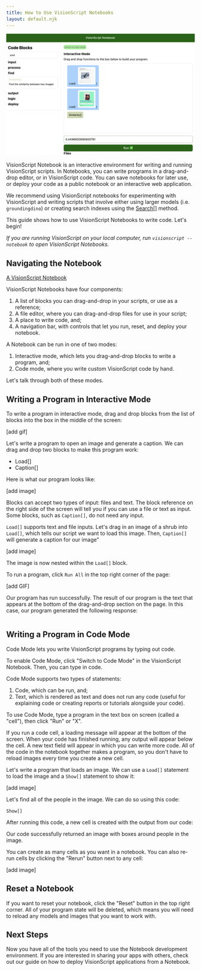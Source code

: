 ```yaml
---
title: How to Use VisionScript Notebooks
layout: default.njk
---
```


<img src="/assets/image_similarity.png" alt="A VisionScript notebook to find the similarity between two images" />

VisionScript Notebook is an interactive environment for writing and running VisionScript scripts. In Notebooks, you can write programs in a drag-and-drop editor, or in VisionScript code. You can save notebooks for later use, or deploy your code as a public notebook or an interactive web application.

We recommend using VisionScript notebooks for experimenting with VisionScript and writing scripts that involve either using larger models (i.e. `groundingdino`) or creating search indexes using the [Search[]](/docs/search) method.

This guide shows how to use VisionScript Notebooks to write code. Let's begin!

*If you are running VisionScript on your local computer, run `visionscript --notebook` to open VisionScript Notebooks.*

## Navigating the Notebook

[A VisionScript Notebook](/assets/notebook.png)

VisionScript Notebooks have four components:

1. A list of blocks you can drag-and-drop in your scripts, or use as a reference;
2. A file editor, where you can drag-and-drop files for use in your script;
3. A place to write code, and;
4. A navigation bar, with controls that let you run, reset, and deploy your notebook.

A Notebook can be run in one of two modes:

1. Interactive mode, which lets you drag-and-drop blocks to write a program, and;
2. Code mode, where you write custom VisionScript code by hand.

Let's talk through both of these modes.

## Writing a Program in Interactive Mode

To write a program in interactive mode, drag and drop blocks from the list of blocks into the box in the middle of the screen:

[add gif]

Let's write a program to open an image and generate a caption. We can drag and drop two blocks to make this program work:

- Load[]
- Caption[]

Here is what our program looks like:

[add image]

Blocks can accept two types of input: files and text. The block reference on the right side of the screen will tell you if you can use a file or text as input. Some blocks, such as `Caption[]`, do not need any input.

`Load[]` supports text and file inputs. Let's drag in an image of a shrub into `Load[]`, which tells our script we want to load this image. Then, `Caption[]` will generate a caption for our image"

[add image]

The image is now nested within the `Load[]` block.

To run a program, click `Run All` in the top right corner of the page:

[add GIF]

Our program has run successfully. The result of our program is the text that appears at the bottom of the drag-and-drop section on the page. In this case, our program generated the following response:

```Add text
```
## Writing a Program in Code Mode

Code Mode lets you write VisionScript programs by typing out code.

To enable Code Mode, click "Switch to Code Mode" in the VisionScript Notebook. Then, you can type in code.

Code Mode supports two types of statements:

1. Code, which can be run, and;
2. Text, which is rendered as text and does not run any code (useful for explaining code or creating reports or tutorials alongside your code).

To use Code Mode, type a program in the text box on screen (called a "cell"), then click "Run" or "X".

If you run a code cell, a loading message will appear at the bottom of the screen. When your code has finished running, any output will appear below the cell. A new text field will appear in which you can write more code. All of the code in the notebook together makes a program, so you don't have to reload images every time you create a new cell.

Let's write a program that loads an image. We can use a `Load[]` statement to load the image and a `Show[]` statement to show it:

[add image]

Let's find all of the people in the image. We can do so using this code:

```Detect["person"]
Show[]
```
After running this code, a new cell is created with the output from our code:

Our code successfully returned an image with boxes around people in the image.

You can create as many cells as you want in a notebook. You can also re-run cells by clicking the "Rerun" button next to any cell:

[add image]

## Reset a Notebook

If you want to reset your notebook, click the "Reset" button in the top right corner. All of your program state will be deleted, which means you will need to reload any models and images that you want to work with.

## Next Steps

Now you have all of the tools you need to use the Notebook development environment. If you are interested in sharing your apps with others, check out our guide on how to deploy VisionScript applications from a Notebook.